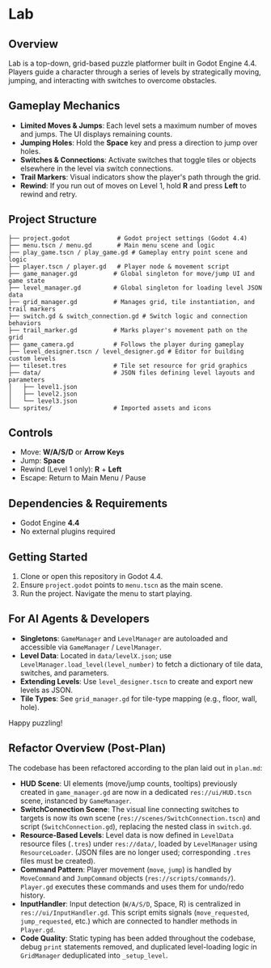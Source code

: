 # Lab

## Overview
Lab is a top-down, grid-based puzzle platformer built in Godot Engine 4.4. Players guide a character through a series of levels by strategically moving, jumping, and interacting with switches to overcome obstacles.

## Gameplay Mechanics
- **Limited Moves & Jumps**: Each level sets a maximum number of moves and jumps. The UI displays remaining counts.
- **Jumping Holes**: Hold the **Space** key and press a direction to jump over holes.
- **Switches & Connections**: Activate switches that toggle tiles or objects elsewhere in the level via switch connections.
- **Trail Markers**: Visual indicators show the player's path through the grid.
- **Rewind**: If you run out of moves on Level 1, hold **R** and press **Left** to rewind and retry.

## Project Structure
```
├── project.godot             # Godot project settings (Godot 4.4)
├── menu.tscn / menu.gd       # Main menu scene and logic
├── play_game.tscn / play_game.gd # Gameplay entry point scene and logic
├── player.tscn / player.gd   # Player node & movement script
├── game_manager.gd          # Global singleton for move/jump UI and game state
├── level_manager.gd         # Global singleton for loading level JSON data
├── grid_manager.gd          # Manages grid, tile instantiation, and trail markers
├── switch.gd & switch_connection.gd # Switch logic and connection behaviors
├── trail_marker.gd          # Marks player's movement path on the grid
├── game_camera.gd           # Follows the player during gameplay
├── level_designer.tscn / level_designer.gd # Editor for building custom levels
├── tileset.tres             # Tile set resource for grid graphics
├── data/                    # JSON files defining level layouts and parameters
│   ├── level1.json
│   ├── level2.json
│   └── level3.json
└── sprites/                 # Imported assets and icons
```

## Controls
- Move: **W/A/S/D** or **Arrow Keys**
- Jump: **Space**
- Rewind (Level 1 only): **R** + **Left**
- Escape: Return to Main Menu / Pause

## Dependencies & Requirements
- Godot Engine **4.4**
- No external plugins required

## Getting Started
1. Clone or open this repository in Godot 4.4.
2. Ensure `project.godot` points to `menu.tscn` as the main scene.
3. Run the project. Navigate the menu to start playing.

## For AI Agents & Developers
- **Singletons**: `GameManager` and `LevelManager` are autoloaded and accessible via `GameManager` / `LevelManager`.
- **Level Data**: Located in `data/levelX.json`; use `LevelManager.load_level(level_number)` to fetch a dictionary of tile data, switches, and parameters.
- **Extending Levels**: Use `level_designer.tscn` to create and export new levels as JSON.
- **Tile Types**: See `grid_manager.gd` for tile-type mapping (e.g., floor, wall, hole).

Happy puzzling!

## Refactor Overview (Post-Plan)

The codebase has been refactored according to the plan laid out in `plan.md`:

*   **HUD Scene**: UI elements (move/jump counts, tooltips) previously created in `game_manager.gd` are now in a dedicated `res://ui/HUD.tscn` scene, instanced by `GameManager`.
*   **SwitchConnection Scene**: The visual line connecting switches to targets is now its own scene (`res://scenes/SwitchConnection.tscn`) and script (`SwitchConnection.gd`), replacing the nested class in `switch.gd`.
*   **Resource-Based Levels**: Level data is now defined in `LevelData` resource files (`.tres`) under `res://data/`, loaded by `LevelManager` using `ResourceLoader`. (JSON files are no longer used; corresponding `.tres` files must be created).
*   **Command Pattern**: Player movement (`move`, `jump`) is handled by `MoveCommand` and `JumpCommand` objects (`res://scripts/commands/`). `Player.gd` executes these commands and uses them for undo/redo history.
*   **InputHandler**: Input detection (`W/A/S/D`, Space, R) is centralized in `res://ui/InputHandler.gd`. This script emits signals (`move_requested`, `jump_requested`, etc.) which are connected to handler methods in `Player.gd`.
*   **Code Quality**: Static typing has been added throughout the codebase, debug `print` statements removed, and duplicated level-loading logic in `GridManager` deduplicated into `_setup_level`.
